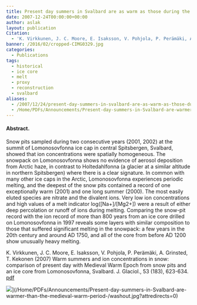 ```yaml
---
title: Present day summers in Svalbard are as warm as those during the medieval warm period.
date: 2007-12-24T00:00:00+00:00
author: aslak
layout: publication
Citation:
  - 'K. Virkkunen, J. C. Moore, E. Isaksson, V. Pohjola, P. Perämäki, A. Grinsted, T. Kekonen (2007) Warm summers and ion concentrations in snow: comparison of present day with Medieval Warm Epoch from snow pits and an ice core from Lomonosovfonna, Svalbard. J. Glaciol., 53 (183), 623-634.'
banner: /2016/02/cropped-CIMG0329.jpg
categories:
  - Publications
tags:
  - historical
  - ice core
  - melt
  - proxy
  - reconstruction
  - svalbard
aliases:
  - /2007/12/24/present-day-summers-in-svalbard-are-as-warm-as-those-during-the-medieval-warm-period/
  - /Home/PDFs/Announcements/Present-day-summers-in-Svalbard-are-warmer-than-the-medieval-warm-period-
---
```

#### Abstract.

Snow pits sampled during two consecutive years (2001, 2002) at the summit of Lomonosovfonna ice cap in central Spitsbergen, Svalbard, showed that ion concentrations were spatially homogeneous. The snowpack on Lomonosovfonna shows no evidence of aerosol deposition from Arctic haze, in contrast to Holtedahlfonna (a glacier at a similar altitude in northern Spitsbergen) where there is a clear signature. In common with many other ice caps in the Arctic, Lomonosovfonna experiences periodic melting, and the deepest of the snow pits contained a record of one exceptionally warm (2001) and one long summer (2000). The most easily eluted species are nitrate and the divalent ions. Very low ion concentrations and high values of a melt indicator log([Na+]/[Mg2+]) were a result of either deep percolation or runoff of ions during melting. Comparing the snow-pit record with the ion record of more than 800 years from an ice core drilled on Lomonosovfonna in 1997 reveals some layers with similar composition to those that suffered significant melting in the snowpack: a few years in the 20th century and around AD 1750, and all of the core from before AD 1200 show unusually heavy melting.

K. Virkkunen, J. C. Moore, E. Isaksson, V. Pohjola, P. Perämäki, A. Grinsted, T. Kekonen (2007) Warm summers and ion concentrations in snow: comparison of present day with Medieval Warm Epoch from snow pits and an ice core from Lomonosovfonna, Svalbard. J. Glaciol., 53 (183), 623-634. [pdf](/2016/03/Virkkunen-Jglac07-warm-summers-lfonna.pdf)

![](/2016/02/washout-10.jpg)](/Home/PDFs/Announcements/Present-day-summers-in-Svalbard-are-warmer-than-the-medieval-warm-period-/washout.jpg?attredirects=0)
